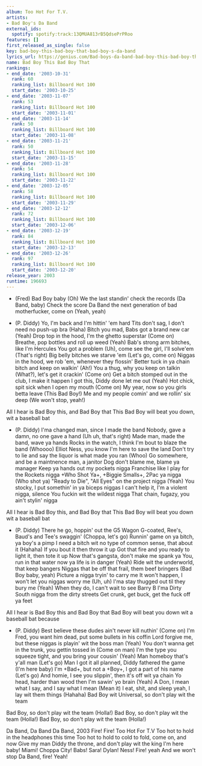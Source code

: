 ```yaml
---
album: Too Hot For T.V.
artists:
- Bad Boy's Da Band
external_ids:
  spotify: spotify:track:13QMUA813rB5QdsePrPRoo
features: []
first_released_as_single: false
key: bad-boy-this-bad-boy-that-bad-boy-s-da-band
lyrics_url: https://genius.com/Bad-boys-da-band-bad-boy-this-bad-boy-that-lyrics
name: Bad Boy This Bad Boy That
rankings:
- end_date: '2003-10-31'
  rank: 60
  ranking_list: Billboard Hot 100
  start_date: '2003-10-25'
- end_date: '2003-11-07'
  rank: 53
  ranking_list: Billboard Hot 100
  start_date: '2003-11-01'
- end_date: '2003-11-14'
  rank: 50
  ranking_list: Billboard Hot 100
  start_date: '2003-11-08'
- end_date: '2003-11-21'
  rank: 50
  ranking_list: Billboard Hot 100
  start_date: '2003-11-15'
- end_date: '2003-11-28'
  rank: 54
  ranking_list: Billboard Hot 100
  start_date: '2003-11-22'
- end_date: '2003-12-05'
  rank: 58
  ranking_list: Billboard Hot 100
  start_date: '2003-11-29'
- end_date: '2003-12-12'
  rank: 72
  ranking_list: Billboard Hot 100
  start_date: '2003-12-06'
- end_date: '2003-12-19'
  rank: 84
  ranking_list: Billboard Hot 100
  start_date: '2003-12-13'
- end_date: '2003-12-26'
  rank: 97
  ranking_list: Billboard Hot 100
  start_date: '2003-12-20'
release_year: 2003
runtime: 196693
---
```

+ (Fred)
Bad Boy baby (Oh)
We the last standin' check the records (Da Band, baby)
Check the score
Da Band the next generation of bad motherfucker, come on (Yeah, yeah)

 + (P. Diddy)
Yo, I'm back and I'm hittin' 'em hard
Tits don't sag, I don't need no push-up bra (Haha)
Bitch you mad, Babs got a brand new car (Yeah)
Drop top in the hood, I'm the ghetto superstar (Come on)
Breathe, pop bottles and roll up weed (Yeah)
Bab's strong arm bitches, like I'm Hercules
You got a problem (Uh), come see the girl, I'll solve'em (That's right)
Big belly bitches we starve 'em (Let's go, come on)
Niggas in the hood, we rob 'em, whenever they flossin'
Better tuck in ya chain bitch and keep on walkin' (Ah!)
You a thug, why you keep on talkin (What?), let's get it crackin' (Come on)
Get a bitch stomped out in the club, I make it happen
I got this, Diddy done let me out (Yeah)
Hot chick, spit sick when I open my mouth (Come on)
My year, now so you girls betta leave (This Bad Boy!)
Me and my people comin' and we rollin' six deep (We won't stop, yeah!)


All I hear is Bad Boy this, and Bad Boy that
This Bad Boy will beat you down, wit a baseball bat

 + (P. Diddy)
I'ma changed man, since I made the band
Nobody, gave a damn, no one gave a hand (Uh uh, that's right)
Made man, made the band, wave ya hands
Rocks in the watch, I think I'm bout to blaze the band (Whoooo)
Elliot Ness, you know I'm here to save the land
Don't try to lie and say the liquor is what made you ran (Whoo)
Go somewhere, and be a maintnence man, a janitor
Dog don't blame me, blame ya manager
Keep ya hands out my pockets nigga
Franchise like I play for the Rockets nigga
+Who Shot Ya+, +Biggie Smalls+, 2Pac ya nigga (Who shot ya)
"Ready to Die", "All Eyes" on the project nigga (Yeah)
You stocky, I put somethin' in ya biceps niggas
I can't help it, I'm a violent nigga, silence
You fuckin wit the wildest nigga
That chain, fugazy, you ain't stylin' nigga


All I hear is Bad Boy this, and Bad Boy that
This Bad Boy will beat you down wit a baseball bat

 + (P. Diddy)
There he go, hoppin' out the G5 Wagon
G-coated, Ree's, Baud's and Tee's swaggin' (Choppa, let's go)
Runnin' game on ya bitch, ya boy's a pimp
I need a bitch wit no type of common sense, that about it (Hahaha)
If you bout it then throw it up
Got that fire and you ready to light it, then tote it up
Now that's gangsta, don't make me spank ya
You, run in that water now ya life is in danger (Yeah)
Ride wit the underworld, that keep bangers
Niggas that be off that frail, them beef bringers (Bad Boy baby, yeah)
Picture a nigga tryin' to carry me
It won't happen, I won't let you niggas worry me (Uh, uh)
I'ma stay thugged out til they bury me (Yeah)
When they do, I can't wait to see Barry B
I'ma Dirty South nigga from the dirty streets
Get crunk, get buck, get the fuck off ya feet


All I hear is Bad Boy this and Bad Boy that
Bad Boy will beat you down wit a baseball bat because

 + (P. Diddy)
Best believe these dudes ain't never kill nuthin' (Come on)
I'm Fred, you want him dead, put some bullets in his coffin
Lord forgive me, but these niggas is playin' wit the boss man (Yeah)
You don't wanna get in the trunk, you gettin tossed in (Come on man)
I'm the type you squeeze tight, and you bring your cousin' (Yeah)
Man homeboy that's y'all man (Let's go)
Man I got it all planned, Diddy fathered the game (I'm here baby)
I'm +Bad+, but not a +Boy+, I got a part of his name (Let's go)
And homie, I see you slippin', then it's off wit ya chain
Yo head, harder than wood then I'm sawin' yo brain (Yeah)
A Don, I mean what I say, and I say what I mean (Mean it)
I eat, shit, and sleep yeah, I lay wit them things (Hahaha)
Bad Boy wit Universal, so don't play wit the team

 Bad Boy, so don't play wit the team (Holla!)
 Bad Boy, so don't play wit the team (Holla!)
 Bad Boy, so don't play wit the team (Holla!)


 Da Band, Da Band
 Da Band, 2003
 Fire! Fire!
 Too Hot For T.V
 Too hot to hold in the headphones this time
 Too hot to hold to cold to fold, come on, and now
 Give my man Diddy the throne, and don't play wit the king
 I'm here baby! Miami! Choppa City! Babs! Sara! Dylan! Ness!
 Fire! yeah
 And we won't stop
 Da Band, fire!
 Yeah!
